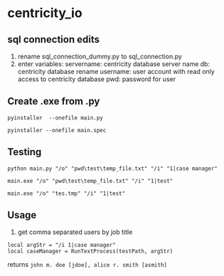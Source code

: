 # centricity_io

## sql connection edits
1. rename sql_connection_dummy.py to sql_connection.py
2. enter variables:
    servername: centricity database server name
    db: centricity database rename
    username: user account with read only access to centricity database
    pwd: password for user

## Create .exe from .py
`pyinstaller  --onefile main.py`

`pyinstaller --onefile main.spec`


## Testing

`python main.py "/o" "pwd\test\temp_file.txt" "/i" "1|case manager"`

`main.exe "/o" "pwd\test\temp_file.txt" "/i" "1|test"`

`main.exe "/o" "tes.tmp" "/i" "1|test"`

## Usage
1. get comma separated users by job title
```
local argStr = "/i 1|case manager"
local caseManager = RunTextProcess(testPath, argStr)
```
returns `john m. doe [jdoe], alice r. smith [asmith]`
